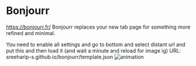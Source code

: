 # Bonjourr
https://bonjourr.fr/ 
Bonjourr replaces your new tab page for something more refined and minimal. 

You need to enable all settings and go to bottom and select distant url and put this and then load it (and wait a minute and reload for image ig)
URL: sreeharip-s.github.io/bonjourr/template.json
![animation](chrome_EaGrgi1Uqm.gif)
